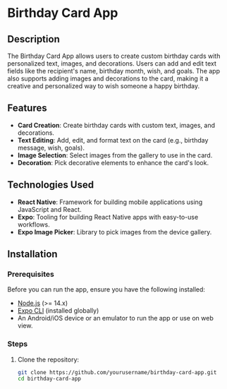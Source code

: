 # Birthday Card App

## Description

The Birthday Card App allows users to create custom birthday cards with personalized text, images, and decorations. Users can add and edit text fields like the recipient's name, birthday month, wish, and goals. The app also supports adding images and decorations to the card, making it a creative and personalized way to wish someone a happy birthday.

## Features

- **Card Creation**: Create birthday cards with custom text, images, and decorations.
- **Text Editing**: Add, edit, and format text on the card (e.g., birthday message, wish, goals).
- **Image Selection**: Select images from the gallery to use in the card.
- **Decoration**: Pick decorative elements to enhance the card's look.

## Technologies Used

- **React Native**: Framework for building mobile applications using JavaScript and React.
- **Expo**: Tooling for building React Native apps with easy-to-use workflows.
- **Expo Image Picker**: Library to pick images from the device gallery.

## Installation

### Prerequisites

Before you can run the app, ensure you have the following installed:

- [Node.js](https://nodejs.org/) (>= 14.x)
- [Expo CLI](https://docs.expo.dev/get-started/installation/) (installed globally)
- An Android/iOS device or an emulator to run the app or use on web view.

### Steps

1. Clone the repository:

   ```bash
   git clone https://github.com/yourusername/birthday-card-app.git
   cd birthday-card-app
